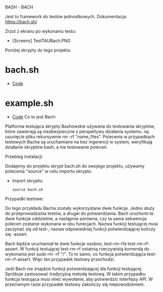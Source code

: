 BASH - BACH

Jest to framework do testów jednostkowych. 
Dokumentacja: https://bach.sh/

Zrzut z ekranu po wykonaniu testu:
* [Screens]
TestTAUBach.PNG

Poniżej skrypty do tego projektu

# bach.sh
* [Code](https://github.com/zboro121/AutomaticTestsPJWSTK/blob/LAB5/bach.sh)
# example.sh
* [Code](https://github.com/zboro121/AutomaticTestsPJWSTK/blob/LAB5/example.sh)
Co to jest Bach:

Platforma testująca skrypty Bashowskie używana do testowania skryptów, które zawierają są niezbezpieczne z perspeltywy działania systemu. np. usunięcie pliku rekursywnie rm -rf "name_files".
Polecenia w przypadkach testowych Bacha są uruchamiane na bez ingerencji w system, weryfikują działanie skryptów bash, a nie testowanie poleceń. 

Przebieg instalacji:

Dodajemy do projektu skrypt bach.sh do swojego projektu, używamy polecenia "source" w celu importu skryptu. 

 * Import skryptu:
    ```
    source bach.sh
    ```

Przypadki testowe:

Do tego przykładu Bacha zostały wykorzystane dwie funkcje. Jedno służy do przeprowadzania testów, a drugei do potwierdzania. Bach uruchomi te dwie funkcje oddzielnie, a następnie porówna, czy ta sama sekwencja poleceń zostanie wykonana w obu funkcjach. Nazwa funkcji testującej musi zaczynać się od test-, nazwa odpowiedniej funkcji potwierdzającej kończy się -assert.

Bach będzie uruchamiał te dwie funkcje osobno, test-rm-rfa test-rm-rf-assert. W funkcji testującej test-rm-rf ostatnią rzeczywistą komendą do wykonania jest sudo rm -rf "/". To to samo, co funkcja potwierdzająca test-rm-rf-assert. Więc ten przypadek testowy przechodzi.

Jeśli Bach nie znajdzie funkcji potwierdzającej dla funkcji testującej. Spróbuje zastosować tradycyjną metodę testową. W takim przypadku funkcja testująca musi mieć wywołanie, aby potwierdzić interfejsy API. W przeciwnym razie przypadek testowy zakończy się niepowodzeniem.
